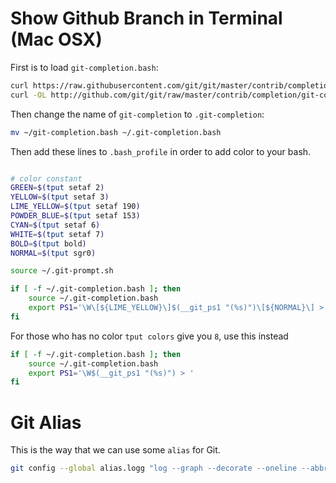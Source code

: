 # Show Github Branch in Terminal (Mac OSX)


First is to load `git-completion.bash`:

```bash
curl https://raw.githubusercontent.com/git/git/master/contrib/completion/git-prompt.sh -o ~/.git-prompt.sh
curl -OL http://github.com/git/git/raw/master/contrib/completion/git-completion.bash
```

Then change the name of `git-completion` to `.git-completion`:

```bash
mv ~/git-completion.bash ~/.git-completion.bash
```

Then add these lines to `.bash_profile` in order to add color to your bash.

```bash

# color constant
GREEN=$(tput setaf 2)
YELLOW=$(tput setaf 3)
LIME_YELLOW=$(tput setaf 190)
POWDER_BLUE=$(tput setaf 153)
CYAN=$(tput setaf 6)
WHITE=$(tput setaf 7)
BOLD=$(tput bold)
NORMAL=$(tput sgr0)

source ~/.git-prompt.sh

if [ -f ~/.git-completion.bash ]; then                                          
    source ~/.git-completion.bash
    export PS1='\W\[${LIME_YELLOW}\]$(__git_ps1 "(%s)")\[${NORMAL}\] > '
fi
```


For those who has no color `tput colors` give you `8`, use this instead

```bash
if [ -f ~/.git-completion.bash ]; then
    source ~/.git-completion.bash
    export PS1='\W$(__git_ps1 "(%s)") > '
fi
```

# Git Alias

This is the way that we can use some `alias` for Git.

```bash
git config --global alias.logg "log --graph --decorate --oneline --abbrev-commit --all"
```

